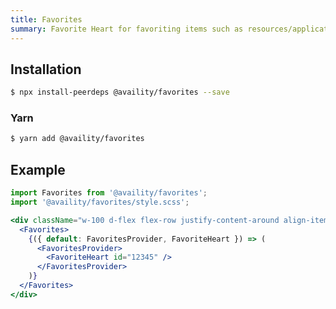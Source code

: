 ```yaml
---
title: Favorites
summary: Favorite Heart for favoriting items such as resources/applications etc.
---
```


## Installation

```bash
$ npx install-peerdeps @availity/favorites --save
```

### Yarn

```bash
$ yarn add @availity/favorites
```

## Example

```jsx live=true viewCode=true
import Favorites from '@availity/favorites';
import '@availity/favorites/style.scss';

<div className="w-100 d-flex flex-row justify-content-around align-items-center">
  <Favorites>
    {({ default: FavoritesProvider, FavoriteHeart }) => (
      <FavoritesProvider>
        <FavoriteHeart id="12345" />
      </FavoritesProvider>
    )}
  </Favorites>
</div>
```
